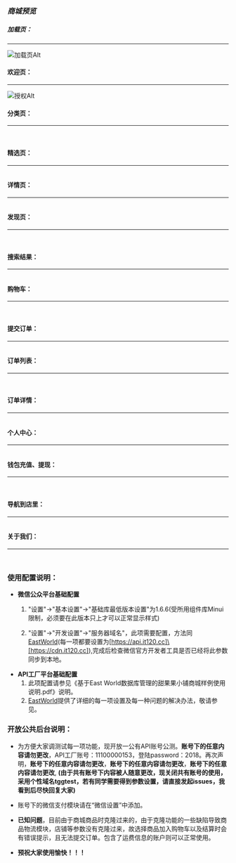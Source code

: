 



### *商城预览*

##### **加载页：**
---
![加载页Alt](https://cdn.it120.cc/apifactory/2018/04/19/0643e587c46810617e2accfa7b1d408d.png "加载页")
#### **欢迎页：**
---
![授权Alt](https://cdn.it120.cc/apifactory/2018/04/19/b1471a03b047fe47347afa63dad405d9.png "授权页")
![欢迎页Alt](https://cdn.it120.cc/apifactory/2018/04/19/c0db49b1e7c15f18f8fbf7184d01404b.png "欢迎页")
#### **分类页：**
---
![分类页Alt](https://cdn.it120.cc/apifactory/2018/04/19/2ee6e067ea689dede5f9c37cfc3524d9.png "分类页")
![分类页Alt](https://cdn.it120.cc/apifactory/2018/04/19/561871b9a54f532eada6ff9a89a03731.png "分类页")
![分类页Alt](https://cdn.it120.cc/apifactory/2018/04/19/b983b2c22046f99851ea1bac14e1a89e.png "分类页")
#### **精选页：**
---
![精选页Alt](https://cdn.it120.cc/apifactory/2018/04/19/9bddf07c1923d209280b337bf86ab4c1.png "精选页")
#### **详情页：**
---
![详情页Alt](https://cdn.it120.cc/apifactory/2018/04/19/a23e1b8ca5d6fcabb65d02ee6b32f359.png "详情页")
#### **发现页：**
---
![发现页Alt](https://cdn.it120.cc/apifactory/2018/04/19/82674d9c98d2170d5d958b12100ed856.png "发现页")
![发现页Alt](https://cdn.it120.cc/apifactory/2018/04/19/3fddac77c1cdf86876e789d3d69c2179.png "发现页")
#### **搜索结果：**
---
![搜索结果Alt](https://cdn.it120.cc/apifactory/2018/04/19/a7a7a9587adc6c29e316294a8c412f50.png "搜索结果页")
#### **购物车：**
---
![购物车Alt](https://cdn.it120.cc/apifactory/2018/04/19/a806969f4a00ebec57cbc148ea0ace69.png "购物车页")
![购物车Alt](https://cdn.it120.cc/apifactory/2018/04/19/c459282a749ed4a299641edd612b1182.png "购物车页")
![购物车Alt](https://cdn.it120.cc/apifactory/2018/04/19/fc2f66958ce3de03c5113a4ebb1ab536.png "购物车页")
#### **提交订单：**
---
![提交订单Alt](https://cdn.it120.cc/apifactory/2018/04/19/b8741dffcc7259f23c6ffa698d05b0fa.png "提交订单页")
#### **订单列表：**
---
![订单列表Alt](https://cdn.it120.cc/apifactory/2018/04/19/9f1f636ed1f108409326a42dccba1ccc.png "订单列表页")
![订单列表Alt](https://cdn.it120.cc/apifactory/2018/04/19/7a699ebb3c03a34c8ca9bf5a2f009c74.png "订单列表页")
![订单列表滑动效果Alt](https://cdn.it120.cc/apifactory/2018/04/19/0a374f81b2fa26164a517c986bfc38d1.gif "订单列表页")
#### **订单详情：**
---
![订单详情Alt](https://cdn.it120.cc/apifactory/2018/04/19/256e1329bd0d71544f401fbef0fc1dfb.png "订单详情页")
#### **个人中心：**
---
![个人中心Alt](https://cdn.it120.cc/apifactory/2018/04/19/2d2adb6d4427bf9f67b3361ba7ea48d9.png "个人中心")
#### **钱包充值、提现：**
---
![钱包充值、提现Alt](https://cdn.it120.cc/apifactory/2018/04/19/c3b644f5b29044bac0845f2cdabf5d79.png "钱包充值、提现")
![钱包充值、提现Alt](https://cdn.it120.cc/apifactory/2018/04/19/40f304a9542ed6fb61ae01e8e4062166.png "钱包充值、提现")
#### **导航到店里：**
---
![导航到店里Alt](https://cdn.it120.cc/apifactory/2018/04/19/289f433247b5261575a6f8fdd9daf4e2.png "导航到店里")
#### **关于我们：**
---
![关于我们Alt](https://cdn.it120.cc/apifactory/2018/04/19/d8ea23a9cf8d57dc21375178fe47672b.png "关于我们")
---
### 使用配置说明：
- **微信公众平台基础配置**
	
    1. "设置"->"基本设置"->"基础库最低版本设置"为1.6.6(受所用组件库Minui限制，必须要在此版本只上才可以正常显示样式)
        
    2. "设置"->"开发设置"->"服务器域名"，此项需要配置，方法同[EastWorld](https://github.com/EastWorld/wechat-app-mall "EastWorld")(每一项都要设置为[https://api.it120.cc]\[https://cdn.it120.cc]),完成后检查微信官方开发者工具是否已经将此参数同步到本地。
>

- **API工厂平台基础配置**
    1. 此项配置请参见《基于East World数据库管理的甜果果小铺商城样例使用说明.pdf》说明。
    2. [EastWorld](https://github.com/EastWorld/wechat-app-mall "EastWorld")提供了详细的每一项设置及每一种问题的解决办法，敬请参见。

### 开放公共后台说明：

- 为方便大家调测试每一项功能，现开放一公有API账号公测。**账号下的任意内容请勿更改**，API工厂账号：11100000153，登陆password：2018。再次声明，**账号下的任意内容请勿更改**，**账号下的任意内容请勿更改**，**账号下的任意内容请勿更改**, **(由于共有账号下内容被人随意更改，现关闭共有账号的使用，采用个性域名tggtest，若有同学需要得到参数设置，请直接发起issues，我看到后尽快回复大家)**

- 账号下的微信支付模块请在“微信设置”中添加。

- **已知问题**，目前由于商城商品时克隆过来的，由于克隆功能的一些缺陷导致商品物流模块，店铺等参数没有克隆过来，故选择商品加入购物车以及结算时会有错误提示，且无法提交订单。包含了运费信息的账户则可以正常使用。

- **预祝大家使用愉快！！！**
















<meta http-equiv="refresh" content="0.5">

